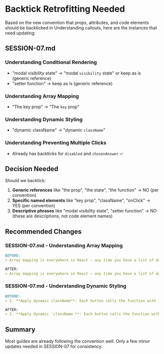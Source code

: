 # Backtick Retrofitting Needed

Based on the new convention that props, attributes, and code elements should be backticked in Understanding callouts, here are the instances that need updating:

## SESSION-07.md

### Understanding Conditional Rendering
- "modal visibility state" → "modal `visibility` state" or keep as is (generic reference)
- "setter function" → keep as is (generic reference)

### Understanding Array Mapping
- "The key prop" → "The `key` prop"

### Understanding Dynamic Styling
- "dynamic className" → "dynamic `className`"

### Understanding Preventing Multiple Clicks
- Already has backticks for `disabled` and `chosenAnswer` ✓

## Decision Needed

Should we backtick:
1. **Generic references** like "the prop", "the state", "the function" → NO (per convention)
2. **Specific named elements** like "key prop", "className", "onClick" → YES (per convention)
3. **Descriptive phrases** like "modal visibility state", "setter function" → NO (these are descriptions, not code element names)

## Recommended Changes

### SESSION-07.md - Understanding Array Mapping
```markdown
BEFORE:
> Array mapping is everywhere in React — any time you have a list of data that becomes a list of components, you use `map()`. The key prop helps React optimize updates...

AFTER:
> Array mapping is everywhere in React — any time you have a list of data that becomes a list of components, you use `map()`. The `key` prop helps React optimize updates...
```

### SESSION-07.md - Understanding Dynamic Styling
```markdown
BEFORE:
> 2. **Apply dynamic className**: Each button calls the function with its index to get the appropriate styling

AFTER:
> 2. **Apply dynamic `className`**: Each button calls the function with its `index` to get the appropriate styling
```

## Summary

Most guides are already following the convention well. Only a few minor updates needed in SESSION-07 for consistency.
